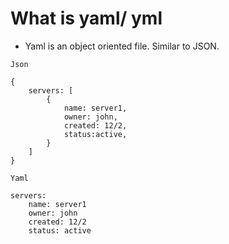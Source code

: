 # What is yaml/ yml
- Yaml is an object oriented file. Similar to JSON.
```
Json

{
    servers: [
        {
            name: server1,
            owner: john,
            created: 12/2,
            status:active,
        }
    ]
}
```
```
Yaml

servers:
    name: server1
    owner: john
    created: 12/2
    status: active
```